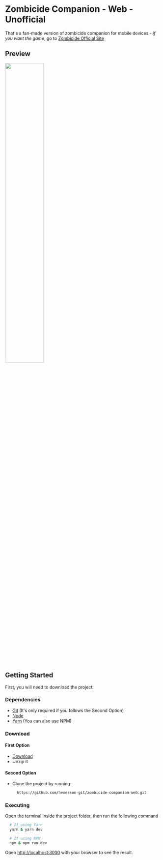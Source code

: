 # Zombicide Companion - Web - Unofficial

That's a fan-made version of zombicide companion for mobile devices - _if you want the game_, go to [Zombicide Official Site](https://www.zombicide.com)

## Preview

<img width="50%" src="/.github/preview.gif">

## Getting Started

First, you will need to download the project:

### Dependencies

- [Git](https://git-scm.com/downloads) (It's only required if you follows the Second Option)
- [Node](https://nodejs.org/en/download/)
- [Yarn](https://classic.yarnpkg.com/lang/en/docs/install/) (You can also use NPM)

### Download

#### First Option

- [Download](https://github.com/hemerson-git/zombicide-companion-web/archive/refs/heads/master.zip)
- Unzip it

#### Second Option

- Clone the project by running:

  ```bash
    https://github.com/hemerson-git/zombicide-companion-web.git
  ```

### Executing

Open the terminal inside the project folder, then run the following command

```bash
  # If using Yarn
  yarn & yarn dev

  # If using NPM
  npm & npm run dev
```

Open [http://localhost:3000](http://localhost:3000) with your browser to see the result.
